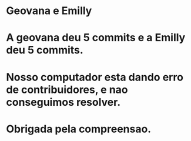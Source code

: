# Geovana e Emilly

# A geovana deu 5 commits e a Emilly deu 5 commits. 
# Nosso computador esta dando erro de contribuidores, e nao conseguimos resolver.
# Obrigada pela compreensao.